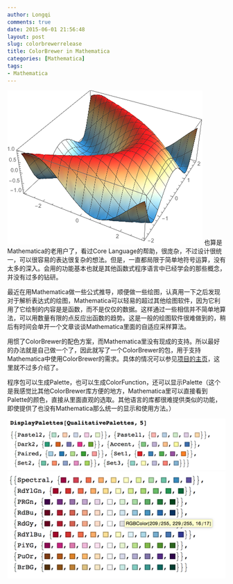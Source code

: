 ```yaml
---
author: Longqi
comments: true
date: 2015-06-01 21:56:48
layout: post
slug: colorbrewerrelease
title: ColorBrewer in Mathematica
categories: [Mathematica]
tags:
- Mathematica
---
```

![ColorBrewer](/public/images/colorbrewer.png)
也算是Mathematica的老用户了，看过Core Language的帮助，很庞杂，不过设计很统一，可以很容易的表达很复杂的想法。但是，一直都局限于简单地符号运算，没有太多的深入。会用的功能基本也就是其他函数式程序语言中已经学会的那些概念，并没有过多的钻研。

最近在用Mathematica做一些公式推导，顺便做一些绘图，认真用一下之后发现对于解析表达式的绘图，Mathematica可以轻易的超过其他绘图软件，因为它利用了它绘制的内容是是函数，而不是仅仅的数据。这样通过一些相信并不简单地算法，可以用数量有限的点反应出函数的趋势。这是一般的绘图软件很难做到的，稍后有时间会单开一个文章谈谈Mathematica里面的自适应采样算法。

用惯了ColorBrewer的配色方案，而Mathematica里没有现成的支持。所以最好的办法就是自己做一个了，因此就写了一个ColorBrewer的包，用于支持Mathematica中使用ColorBrewer的需求。具体的情况可以参见[项目的主页](https://github.com/wanglongqi/ColorBrewer)，这里就不过多介绍了。

程序包可以生成Palette，也可以生成ColorFunction，还可以显示Palette（这个是我感觉比其他ColorBrewer库方便的地方，Mathematica里可以直接看到Palette的颜色，直接从里面直观的选取。其他语言的库都很难提供类似的功能，即使提供了也没有Mathematica那么统一的显示和使用方法。）

![Palette](/public/images/display.png)
![Palette](/public/images/div.png)
